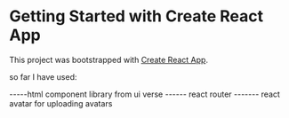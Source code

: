 # Getting Started with Create React App

This project was bootstrapped with [Create React App](https://github.com/facebook/create-react-app).

so far I have used:

-----html component library from ui verse
------ react router
------- react avatar for uploading avatars